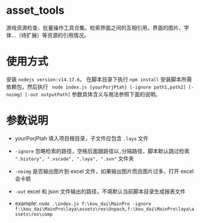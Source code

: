 # asset_tools
游戏资源检查、批量操作工具合集。检索界面之间的互相引用，界面的图片、字体...（待扩展）等资源的引用情况。

# 使用方式
安装 ``nodejs version:v14.17.6``， 在脚本目录下执行 ``npm install`` 安装脚本所需依赖包，然后执行 `` node index.js {yourPorjPtah} [-ignore path1,path2] [-noimg] [-out outputPath]`` 参数具体含义与用法参照下面的说明。


# 参数说明

- yourPorjPtah 填入项目根目录，子文件应包含 ``.laya`` 文件
- `` -ignore `` 忽略检索的路径，空格后面跟路径以``,``分隔路径，脚本默认跳过检索 ``".history", ".vscode", ".laya", ".svn"`` 文件夹
- `` -noimg `` 是否输出图片到 excel 文件，如果输出图片而且图片过多，打开 excel 会卡顿
- `` -out `` excel 和 json 文件输出的路径，不填默认当前脚本目录生成报表文件

- example: ``node .\index.js f:\kou_dai\MainPro -ignore f:\kou_dai\MainPro\laya\assets\res\Unpack,f:\kou_dai\MainPro\laya\assets\res\comp ``